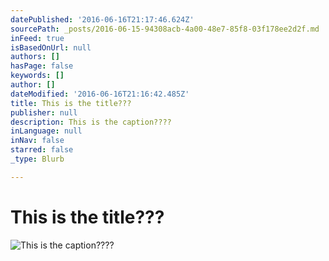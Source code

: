 ```yaml
---
datePublished: '2016-06-16T21:17:46.624Z'
sourcePath: _posts/2016-06-15-94308acb-4a00-48e7-85f8-03f178ee2d2f.md
inFeed: true
isBasedOnUrl: null
authors: []
hasPage: false
keywords: []
author: []
dateModified: '2016-06-16T21:16:42.485Z'
title: This is the title???
publisher: null
description: This is the caption????
inLanguage: null
inNav: false
starred: false
_type: Blurb

---
```

# This is the title???
![This is the caption????](https://the-grid-user-content.s3-us-west-2.amazonaws.com/7671ca21-8532-4aa9-bef3-8067a897195b.jpg)